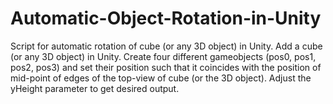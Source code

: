 # Automatic-Object-Rotation-in-Unity
Script for automatic rotation of cube (or any 3D object) in Unity.
Add a cube (or any 3D object) in Unity. Create four different gameobjects (pos0, pos1, pos2, pos3) and set their position such that it coincides with the position of mid-point of edges of the top-view of cube (or the 3D object).
Adjust the yHeight parameter to get desired output.
